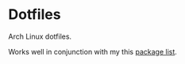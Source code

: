 # Dotfiles

Arch Linux dotfiles.

Works well in conjunction with my this [package list](https://gist.github.com/OdinsPlasmaRifle/572a04f28151548c2299fddc043dbd23).

